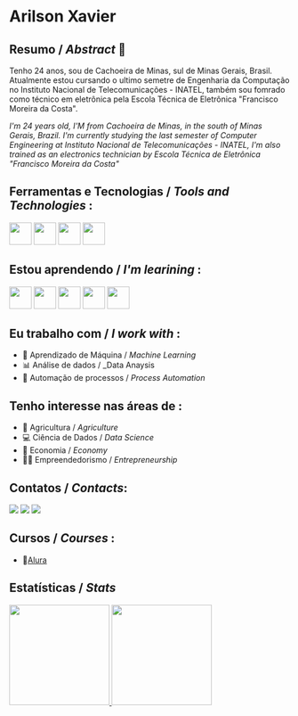 # Arilson Xavier

## Resumo / _Abstract_ 👨
Tenho 24 anos, sou de Cachoeira de Minas, sul de Minas Gerais, Brasil. Atualmente estou cursando o ultimo semetre de Engenharia da Computação no Instituto Nacional de Telecomunicações - INATEL, também sou fomrado como técnico em eletrônica pela Escola Técnica de Eletrônica "Francisco Moreira da Costa".

_I'm 24 years old, I'M from Cachoeira de Minas, in the south of Minas Gerais, Brazil. I'm currently studying the last semester of Computer Engineering at Instituto Nacional de Telecomunicações - INATEL, I'm also trained as an electronics technician by Escola Técnica de Eletrônica "Francisco Moreira da Costa"_

## Ferramentas e Tecnologias / _Tools and Technologies_ :
<img src="https://cdn.jsdelivr.net/gh/devicons/devicon/icons/python/python-original.svg" witdth="40" height="40"/> <img src="https://cdn.jsdelivr.net/gh/devicons/devicon/icons/git/git-original.svg" witdth="40" height="40"/> <img src="https://cdn.jsdelivr.net/gh/devicons/devicon/icons/pandas/pandas-original.svg" witdth="40" height="40"/> <img src="https://cdn.jsdelivr.net/gh/devicons/devicon/icons/numpy/numpy-original.svg" witdth="40" height="40"/>

## Estou aprendendo / _I'm learining_ :
<img src="https://cdn.jsdelivr.net/gh/devicons/devicon/icons/postgresql/postgresql-original.svg" witdth="40" height="40"/> <img src="https://cdn.jsdelivr.net/gh/devicons/devicon/icons/django/django-plain.svg" witdth="40" height="40"/> <img src="https://cdn.jsdelivr.net/gh/devicons/devicon/icons/docker/docker-original.svg" witdth="40" height="40"/> <img src="https://cdn.jsdelivr.net/gh/devicons/devicon/icons/tensorflow/tensorflow-original.svg" witdth="40" height="40"/> <img src="https://cdn.jsdelivr.net/gh/devicons/devicon/icons/amazonwebservices/amazonwebservices-original.svg" witdth="40" height="40"/>


## Eu trabalho com / _I work with_ :
- 🤖 Aprendizado de Máquina / _Machine Learning_ 
- 📊 Análise de dados / _Data Anaysis
- 🧰 Automação de processos / _Process Automation_


## Tenho interesse nas áreas de :
- 🌱 Agricultura / _Agriculture_ 
- 💻 Ciência de Dados / _Data Science_
- 🤑 Economia / _Economy_
- 👨‍💼 Empreendedorismo / _Entrepreneurship_

## Contatos / _Contacts_:

<div>
<a href="https://instagram.com/seu-usuário-instagram-aqui" target="_blank"><img src="https://img.shields.io/badge/-Instagram-%23E4405F?style=for-the-badge&logo=instagram&logoColor=white" target="_blank"></a>
<a href = "arilsoncosta1999@outlook.com"><img src="https://img.shields.io/badge/Microsoft_Outlook-0078D4?style=for-the-badge&logo=microsoft-outlook&logoColor=white" target="_blank"></a>
<a href="https://www.linkedin.com/in/arilson-xavier-0a581a145/" target="_blank"><img src="https://img.shields.io/badge/-LinkedIn-%230077B5?style=for-the-badge&logo=linkedin&logoColor=white" target="_blank"></a>   
</div>

## Cursos / _Courses_ :
- 📑[Alura](https://cursos.alura.com.br/user/arilsonsouzacosta0)

## Estatísticas / _Stats_

<div>
<a href="https://github.com/Arilson-X">
<img height="180em" src="https://github-readme-stats.vercel.app/api/top-langs/?username=Arilson-X&layout=compact&langs_count=7&theme=merko"/>
<img height="180em" src="https://github-readme-stats.vercel.app/api?username=Arilson-X&show_icons=true&theme=merko&include_all_commits=true&count_private=true"/>
</div>





<!--
**Arilson-X/Arilson-X** is a ✨ _special_ ✨ repository because its `README.md` (this file) appears on your GitHub profile.

Here are some ideas to get you started:

- 🔭 I’m currently working on ...
- 🌱 I’m currently learning ...
- 👯 I’m looking to collaborate on ...
- 🤔 I’m looking for help with ...
- 💬 Ask me about ...
- 📫 How to reach me: ...
- 😄 Pronouns: ...
- ⚡ Fun fact: ...
-->
